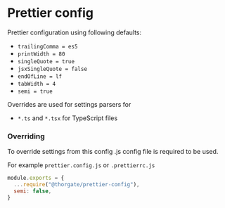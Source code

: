# Prettier config

Prettier configuration using following defaults:
- `trailingComma = es5`
- `printWidth = 80`
- `singleQuote = true`
- `jsxSingleQuote = false`
- `endOfLine = lf`
- `tabWidth = 4`
- `semi = true`

Overrides are used for settings parsers for
 - `*.ts` and `*.tsx` for TypeScript files

### Overriding

To override settings from this config .js config file is required to be used.

For example `prettier.config.js` or `.prettierrc.js`

```js
module.exports = {
  ...require("@thorgate/prettier-config"),
  semi: false,
}
```
